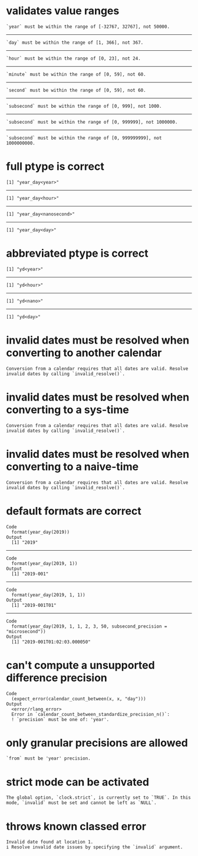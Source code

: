 # validates value ranges

    `year` must be within the range of [-32767, 32767], not 50000.

---

    `day` must be within the range of [1, 366], not 367.

---

    `hour` must be within the range of [0, 23], not 24.

---

    `minute` must be within the range of [0, 59], not 60.

---

    `second` must be within the range of [0, 59], not 60.

---

    `subsecond` must be within the range of [0, 999], not 1000.

---

    `subsecond` must be within the range of [0, 999999], not 1000000.

---

    `subsecond` must be within the range of [0, 999999999], not 1000000000.

# full ptype is correct

    [1] "year_day<year>"

---

    [1] "year_day<hour>"

---

    [1] "year_day<nanosecond>"

---

    [1] "year_day<day>"

# abbreviated ptype is correct

    [1] "yd<year>"

---

    [1] "yd<hour>"

---

    [1] "yd<nano>"

---

    [1] "yd<day>"

# invalid dates must be resolved when converting to another calendar

    Conversion from a calendar requires that all dates are valid. Resolve invalid dates by calling `invalid_resolve()`.

# invalid dates must be resolved when converting to a sys-time

    Conversion from a calendar requires that all dates are valid. Resolve invalid dates by calling `invalid_resolve()`.

# invalid dates must be resolved when converting to a naive-time

    Conversion from a calendar requires that all dates are valid. Resolve invalid dates by calling `invalid_resolve()`.

# default formats are correct

    Code
      format(year_day(2019))
    Output
      [1] "2019"

---

    Code
      format(year_day(2019, 1))
    Output
      [1] "2019-001"

---

    Code
      format(year_day(2019, 1, 1))
    Output
      [1] "2019-001T01"

---

    Code
      format(year_day(2019, 1, 1, 2, 3, 50, subsecond_precision = "microsecond"))
    Output
      [1] "2019-001T01:02:03.000050"

# can't compute a unsupported difference precision

    Code
      (expect_error(calendar_count_between(x, x, "day")))
    Output
      <error/rlang_error>
      Error in `calendar_count_between_standardize_precision_n()`:
      ! `precision` must be one of: 'year'.

# only granular precisions are allowed

    `from` must be 'year' precision.

# strict mode can be activated

    The global option, `clock.strict`, is currently set to `TRUE`. In this mode, `invalid` must be set and cannot be left as `NULL`.

# throws known classed error

    Invalid date found at location 1.
    i Resolve invalid date issues by specifying the `invalid` argument.

